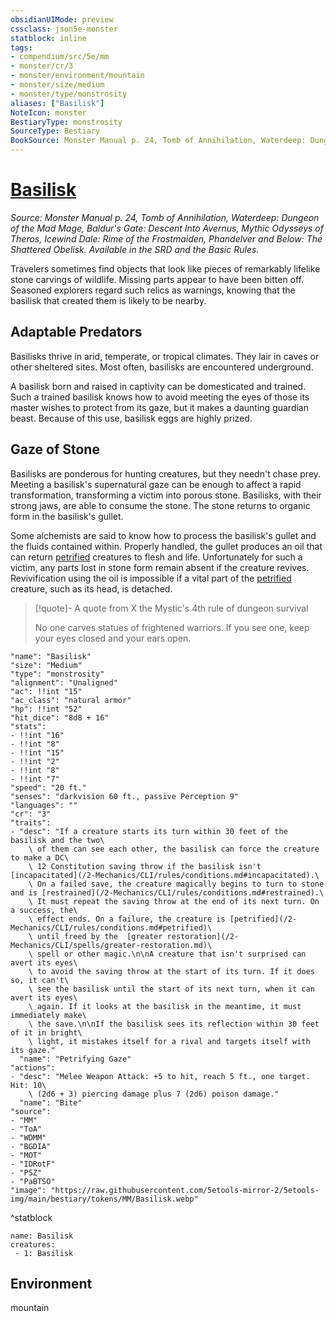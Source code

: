 ```yaml
---
obsidianUIMode: preview
cssclass: json5e-monster
statblock: inline
tags:
- compendium/src/5e/mm
- monster/cr/3
- monster/environment/mountain
- monster/size/medium
- monster/type/monstrosity
aliases: ["Basilisk"]
NoteIcon: monster
BestiaryType: monstrosity
SourceType: Bestiary
BookSource: Monster Manual p. 24, Tomb of Annihilation, Waterdeep: Dungeon of the Mad Mage, Baldur's Gate: Descent Into Avernus, Mythic Odysseys of Theros, Icewind Dale: Rime of the Frostmaiden, Phandelver and Below: The Shattered Obelisk. Available in the SRD and the Basic Rules.
---
```

# [Basilisk](2-Mechanics/CLI/bestiary/monstrosity/basilisk.md)
*Source: Monster Manual p. 24, Tomb of Annihilation, Waterdeep: Dungeon of the Mad Mage, Baldur's Gate: Descent Into Avernus, Mythic Odysseys of Theros, Icewind Dale: Rime of the Frostmaiden, Phandelver and Below: The Shattered Obelisk. Available in the SRD and the Basic Rules.*  

Travelers sometimes find objects that look like pieces of remarkably lifelike stone carvings of wildlife. Missing parts appear to have been bitten off. Seasoned explorers regard such relics as warnings, knowing that the basilisk that created them is likely to be nearby.

## Adaptable Predators

Basilisks thrive in arid, temperate, or tropical climates. They lair in caves or other sheltered sites. Most often, basilisks are encountered underground.

A basilisk born and raised in captivity can be domesticated and trained. Such a trained basilisk knows how to avoid meeting the eyes of those its master wishes to protect from its gaze, but it makes a daunting guardian beast. Because of this use, basilisk eggs are highly prized.

## Gaze of Stone

Basilisks are ponderous for hunting creatures, but they needn't chase prey. Meeting a basilisk's supernatural gaze can be enough to affect a rapid transformation, transforming a victim into porous stone. Basilisks, with their strong jaws, are able to consume the stone. The stone returns to organic form in the basilisk's gullet.

Some alchemists are said to know how to process the basilisk's gullet and the fluids contained within. Properly handled, the gullet produces an oil that can return [petrified](/2-Mechanics/CLI/rules/conditions.md#petrified) creatures to flesh and life. Unfortunately for such a victim, any parts lost in stone form remain absent if the creature revives. Revivification using the oil is impossible if a vital part of the [petrified](/2-Mechanics/CLI/rules/conditions.md#petrified) creature, such as its head, is detached.

> [!quote]- A quote from X the Mystic's 4th rule of dungeon survival  
> 
> No one carves statues of frightened warriors. If you see one, keep your eyes closed and your ears open.


```statblock
"name": "Basilisk"
"size": "Medium"
"type": "monstrosity"
"alignment": "Unaligned"
"ac": !!int "15"
"ac_class": "natural armor"
"hp": !!int "52"
"hit_dice": "8d8 + 16"
"stats":
- !!int "16"
- !!int "8"
- !!int "15"
- !!int "2"
- !!int "8"
- !!int "7"
"speed": "20 ft."
"senses": "darkvision 60 ft., passive Perception 9"
"languages": ""
"cr": "3"
"traits":
- "desc": "If a creature starts its turn within 30 feet of the basilisk and the two\
    \ of them can see each other, the basilisk can force the creature to make a DC\
    \ 12 Constitution saving throw if the basilisk isn't [incapacitated](/2-Mechanics/CLI/rules/conditions.md#incapacitated).\
    \ On a failed save, the creature magically begins to turn to stone and is [restrained](/2-Mechanics/CLI/rules/conditions.md#restrained).\
    \ It must repeat the saving throw at the end of its next turn. On a success, the\
    \ effect ends. On a failure, the creature is [petrified](/2-Mechanics/CLI/rules/conditions.md#petrified)\
    \ until freed by the  [greater restoration](/2-Mechanics/CLI/spells/greater-restoration.md)\
    \ spell or other magic.\n\nA creature that isn't surprised can avert its eyes\
    \ to avoid the saving throw at the start of its turn. If it does so, it can't\
    \ see the basilisk until the start of its next turn, when it can avert its eyes\
    \ again. If it looks at the basilisk in the meantime, it must immediately make\
    \ the save.\n\nIf the basilisk sees its reflection within 30 feet of it in bright\
    \ light, it mistakes itself for a rival and targets itself with its gaze."
  "name": "Petrifying Gaze"
"actions":
- "desc": "Melee Weapon Attack: +5 to hit, reach 5 ft., one target. Hit: 10\
    \ (2d6 + 3) piercing damage plus 7 (2d6) poison damage."
  "name": "Bite"
"source":
- "MM"
- "ToA"
- "WDMM"
- "BGDIA"
- "MOT"
- "IDRotF"
- "PSZ"
- "PaBTSO"
"image": "https://raw.githubusercontent.com/5etools-mirror-2/5etools-img/main/bestiary/tokens/MM/Basilisk.webp"
```
^statblock

```encounter-table
name: Basilisk
creatures:
 - 1: Basilisk
```

## Environment

mountain